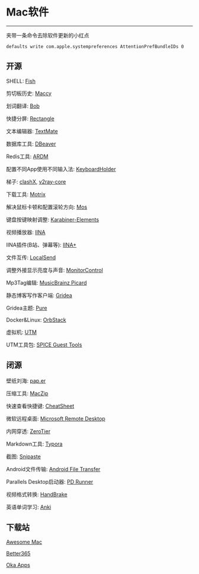 # Mac软件

---

夹带一条命令去除软件更新的小红点

`defaults write com.apple.systempreferences AttentionPrefBundleIDs 0`

## 开源

SHELL: [Fish](https://github.com/fish-shell/fish-shell)

剪切板历史: [Maccy](https://github.com/p0deje/Maccy)

划词翻译: [Bob](https://github.com/ripperhe/Bob)

快捷分屏: [Rectangle](https://github.com/rxhanson/Rectangle/)

文本编辑器: [TextMate](https://github.com/textmate/textmate)

数据库工具: [DBeaver](https://github.com/dbeaver/dbeaver/)

Redis工具: [ARDM](https://github.com/qishibo/AnotherRedisDesktopManager)

配置不同App使用不同输入法: [KeyboardHolder](https://github.com/leaves615/KeyboardHolder)

梯子: [clashX](https://github.com/yichengchen/clashX), [v2ray-core](https://github.com/v2fly/v2ray-core/)

下载工具: [Motrix](https://github.com/agalwood/Motrix)

解决鼠标卡顿和配置滚轮方向: [Mos](https://github.com/Caldis/Mos)

键盘按键映射调整: [Karabiner-Elements](https://github.com/pqrs-org/Karabiner-Elements)

视频播放器: [IINA](https://github.com/iina/iina)

IINA插件(B站、弹幕等): [IINA+](https://github.com/xjbeta/iina-plus)

文件互传: [LocalSend](https://github.com/localsend/localsend)

调整外接显示亮度与声音: [MonitorControl](https://github.com/MonitorControl/MonitorControl)

Mp3Tag编辑: [MusicBrainz Picard](https://github.com/metabrainz/picard)

静态博客写作客户端: [Gridea](https://github.com/getgridea/gridea)

Gridea主题: [Pure](https://github.com/imhanjie/gridea-theme-pure)

Docker&Linux: [OrbStack](https://github.com/orbstack/orbstack)

虚拟机: [UTM](https://github.com/utmapp/UTM)

UTM工具包: [SPICE Guest Tools](https://mac.getutm.app/support/)

## 闭源

壁纸刘海: [pap.er](https://apps.apple.com/cn/app/pap-er-%E4%BC%98%E9%9B%85%E5%A3%81%E7%BA%B8/id1639052102?mt=12)

压缩工具: [MacZip](https://ezip.awehunt.com/)

快速查看快捷键: [CheatSheet](https://www.mediaatelier.com/CheatSheet/)

微软远程桌面: [Microsoft Remote Desktop](https://paper.photos)

内网穿透: [ZeroTier](https://www.zerotier.com/)

Markdown工具: [Typora](https://download.typora.io/mac/Typora-0.11.18.dmg)

截图: [Snipaste](https://www.snipaste.com/index.html)

Android文件传输: [Android File Transfer](https://www.android.com/filetransfer/)

Parallels Desktop启动器: [PD Runner](https://macapp.org.cn/app/pd-runner.html)

视频格式转换: [HandBrake](https://handbrake.fr/)

英语单词学习: [Anki](https://apps.ankiweb.net/)

## 下载站

[Awesome Mac](https://wangchujiang.com/awesome-mac/README-zh.html)

[Better365](https://www.better365.cn/)

[Oka Apps](https://zh.okaapps.com/)